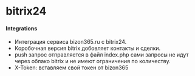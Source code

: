 # bitrix24
#### Integrations
* Интеграция сервиса bizon365.ru с bitrix24.
* Коробочная версия bitrix добовляет контакты и сделки.
* push запрос отправляется в файл index.php сами запросы не идут через облако bitrix и не имеют ограничения по количеству.
* X-Token: вставляем свой токен от bizon365
